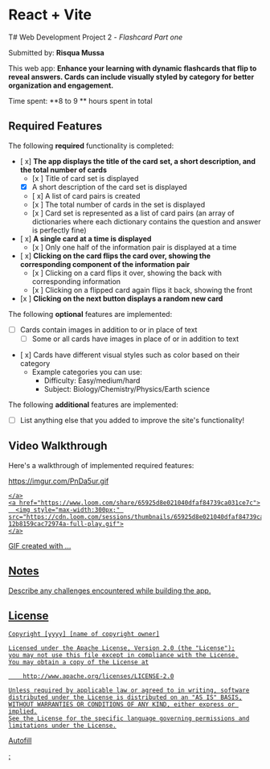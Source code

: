 # React + Vite

T# Web Development Project 2 - *Flashcard Part one*

Submitted by: **Risqua Mussa**

This web app: **Enhance your learning with dynamic flashcards that flip to reveal answers. Cards can include visually styled by category for better organization and engagement.**

Time spent: **8 to 9 ** hours spent in total

## Required Features

The following **required** functionality is completed: 


- [ x] **The app displays the title of the card set, a short description, and the total number of cards**
  - [x ] Title of card set is displayed 
  - [x] A short description of the card set is displayed 
  - [ x] A list of card pairs is created
  - [x ] The total number of cards in the set is displayed 
  - [x ] Card set is represented as a list of card pairs (an array of dictionaries where each dictionary contains the question and answer is perfectly fine)
- [ x] **A single card at a time is displayed**
  - [x ] Only one half of the information pair is displayed at a time
- [ x] **Clicking on the card flips the card over, showing the corresponding component of the information pair**
  - [x ] Clicking on a card flips it over, showing the back with corresponding information 
  - [x ] Clicking on a flipped card again flips it back, showing the front
- [x ] **Clicking on the next button displays a random new card**

The following **optional** features are implemented:

- [ ] Cards contain images in addition to or in place of text
  - [ ] Some or all cards have images in place of or in addition to text
- [ x] Cards have different visual styles such as color based on their category
  - Example categories you can use:
    - Difficulty: Easy/medium/hard
    - Subject: Biology/Chemistry/Physics/Earth science

The following **additional** features are implemented:

* [ ] List anything else that you added to improve the site's functionality!

## Video Walkthrough

Here's a walkthrough of implemented required features:

https://imgur.com/PnDa5ur.gif
<div>
    <div>
    <a href="https://www.loom.com/share/65925d8e021040dfaf84739ca031ce7c">
      
    </a>
    <a href="https://www.loom.com/share/65925d8e021040dfaf84739ca031ce7c">
      <img style="max-width:300px;" src="https://cdn.loom.com/sessions/thumbnails/65925d8e021040dfaf84739ca031ce7c-12b8159cac72974a-full-play.gif">
    </a>
  </div>

<!-- Replace this with whatever GIF tool you used! -->
GIF created with ...  
<!-- Recommended tools:
[Kap](https://getkap.co/) for macOS
[ScreenToGif](https://www.screentogif.com/) for Windows
[peek](https://github.com/phw/peek) for Linux. -->

## Notes

Describe any challenges encountered while building the app.

## License

    Copyright [yyyy] [name of copyright owner]

    Licensed under the Apache License, Version 2.0 (the "License");
    you may not use this file except in compliance with the License.
    You may obtain a copy of the License at

        http://www.apache.org/licenses/LICENSE-2.0

    Unless required by applicable law or agreed to in writing, software
    distributed under the License is distributed on an "AS IS" BASIS,
    WITHOUT WARRANTIES OR CONDITIONS OF ANY KIND, either express or implied.
    See the License for the specific language governing permissions and
    limitations under the License.
Autofill

;
